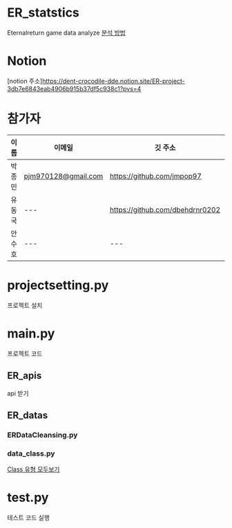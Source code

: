 # ER_statstics
Eternalreturn game data analyze
[분석 방법](#mainpy)
# Notion
[notion 주소]https://dent-crocodile-dde.notion.site/ER-project-3db7e6843eab4906b915b37df5c938c1?pvs=4
# 참가자
이름|이메일|깃 주소|블로그|
---|---|---|---|
박종민|pjm970128@gmail.com|https://github.com/jmpop97|https://jmpop.tistory.com/|
유동국|---|https://github.com/dbehdrnr0202|---|
안수호|---|---|---|

# projectsetting.py
프로젝트 설치
# main.py
프로젝트 코드
## ER_apis
api 받기
## ER_datas
### ERDataCleansing.py
### data_class.py
[Class 유형 모두보기](#https://dent-crocodile-dde.notion.site/14c22c9f7cd9498c875bdb1d9db6fac2?pvs=4)
# test.py
테스트 코드 실행
